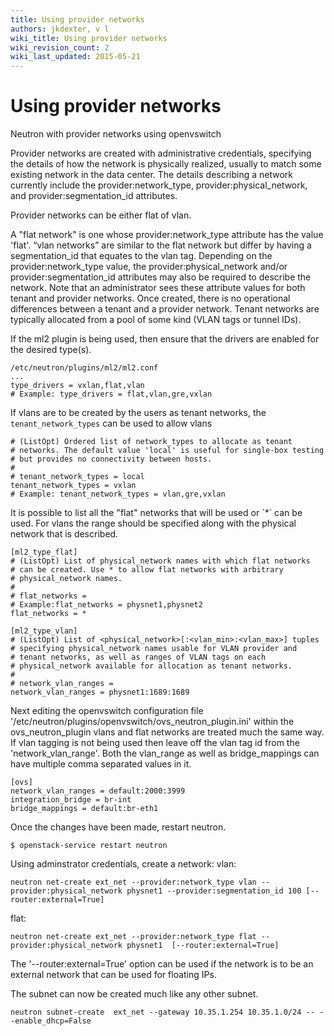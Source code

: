 ```yaml
---
title: Using provider networks
authors: jkdexter, v l
wiki_title: Using provider networks
wiki_revision_count: 2
wiki_last_updated: 2015-05-21
---
```


# Using provider networks

Neutron with provider networks using openvswitch

Provider networks are created with administrative credentials, specifying the details of how the network is physically realized, usually to match some existing network in the data center. The details describing a network currently include the provider:network_type, provider:physical_network, and provider:segmentation_id attributes.

Provider networks can be either flat of vlan.

A "flat network" is one whose provider:network_type attribute has the value 'flat'. “vlan networks” are similar to the flat network but differ by having a segmentation_id that equates to the vlan tag. Depending on the provider:network_type value, the provider:physical_network and/or provider:segmentation_id attributes may also be required to describe the network. Note that an administrator sees these attribute values for both tenant and provider networks. Once created, there is no operational differences between a tenant and a provider network. Tenant networks are typically allocated from a pool of some kind (VLAN tags or tunnel IDs).

If the ml2 plugin is being used, then ensure that the drivers are enabled for the desired type(s).

    /etc/neutron/plugins/ml2/ml2.conf
    ...
    type_drivers = vxlan,flat,vlan
    # Example: type_drivers = flat,vlan,gre,vxlan

If vlans are to be created by the users as tenant networks, the `tenant_network_types` can be used to allow vlans

    # (ListOpt) Ordered list of network_types to allocate as tenant
    # networks. The default value 'local' is useful for single-box testing
    # but provides no connectivity between hosts.
    #
    # tenant_network_types = local
    tenant_network_types = vxlan
    # Example: tenant_network_types = vlan,gre,vxlan

It is possible to list all the "flat" networks that will be used or \`\*\` can be used. For vlans the range should be specified along with the physical network that is described.

    [ml2_type_flat]
    # (ListOpt) List of physical_network names with which flat networks
    # can be created. Use * to allow flat networks with arbitrary
    # physical_network names.
    #
    # flat_networks =
    # Example:flat_networks = physnet1,physnet2
    flat_networks = *

    [ml2_type_vlan]
    # (ListOpt) List of <physical_network>[:<vlan_min>:<vlan_max>] tuples
    # specifying physical_network names usable for VLAN provider and
    # tenant networks, as well as ranges of VLAN tags on each
    # physical_network available for allocation as tenant networks.
    #
    # network_vlan_ranges =
    network_vlan_ranges = physnet1:1689:1689

Next editing the openvswitch configuration file '/etc/neutron/plugins/openvswitch/ovs_neutron_plugin.ini' within the ovs_neutron_plugin vlans and flat networks are treated much the same way. If vlan tagging is not being used then leave off the vlan tag id from the 'network_vlan_range'. Both the vlan_range as well as bridge_mappings can have multiple comma separated values in it.

    [ovs]
    network_vlan_ranges = default:2000:3999
    integration_bridge = br-int
    bridge_mappings = default:br-eth1

Once the changes have been made, restart neutron.

    $ openstack-service restart neutron

Using adminstrator credentials, create a network: vlan:

    neutron net-create ext_net --provider:network_type vlan --provider:physical_network physnet1 --provider:segmentation_id 100 [--router:external=True]

flat:

    neutron net-create ext_net --provider:network_type flat --provider:physical_network physnet1  [--router:external=True]

The '--router:external=True' option can be used if the network is to be an external network that can be used for floating IPs.

The subnet can now be created much like any other subnet.

    neutron subnet-create  ext_net --gateway 10.35.1.254 10.35.1.0/24 -- --enable_dhcp=False
